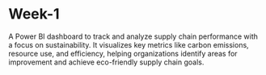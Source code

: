 # Week-1
A Power BI dashboard to track and analyze supply chain performance with a focus on sustainability. It visualizes key metrics like carbon emissions, resource use, and efficiency, helping organizations identify areas for improvement and achieve eco-friendly supply chain goals.
